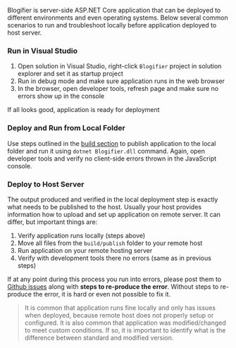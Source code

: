 Blogifier is server-side ASP.NET Core application that can be deployed to different environments and even operating systems. 
Below several common scenarios to run and troubleshoot locally before application deployed to host server.

### Run in Visual Studio
1. Open solution in Visual Studio, right-click `Blogifier` project in solution explorer and set it as startup project
2. Run in debug mode and make sure application runs in the web browser
3. In the browser, open developer tools, refresh page and make sure no errors show up in the console

If all looks good, application is ready for deployment

### Deploy and Run from Local Folder
Use steps outlined in the [build section](https://github.com/blogifierdotnet/Blogifier/blob/master/docs/Build.md)
to publish application to the local folder and run it using `dotnet Blogifier.dll` command.
Again, open developer tools and verify no client-side errors thrown in the JavaScript console.

### Deploy to Host Server
The output produced and verified in the local deployment step is exactly what needs to be published to the host.
Usually your host provides information how to upload and set up application on remote server.
It can differ, but important things are:

1. Verify application runs locally (steps above)
2. Move all files from the `build/publish` folder to your remote host
3. Run application on your remote hosting server
4. Verify with development tools there no errors (same as in previous steps)

If at any point during this process you run into errors, 
please post them to [Github issues](https://github.com/blogifierdotnet/Blogifier/issues) along with **steps to re-produce the error**.
Without steps to re-produce the error, it is hard or even not possible to fix it.

> It is common that application runs fine locally and only has issues when deployed, because remote host does not properly setup or configured.
It is also common that application was modified/changed to meet custom conditions.
If so, it is important to identify what is the difference between standard and modified version.